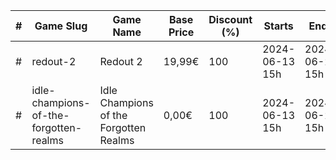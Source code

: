 |#|Game Slug|Game Name|Base Price|Discount (%)|Starts|Ends|
|---|---|---|---|---|---|---|
|#|redout-2|Redout 2|19,99€|100|2024-06-13 15h|2024-06-20 15h|
|#|idle-champions-of-the-forgotten-realms|Idle Champions of the Forgotten Realms|0,00€|100|2024-06-13 15h|2024-06-20 15h|

